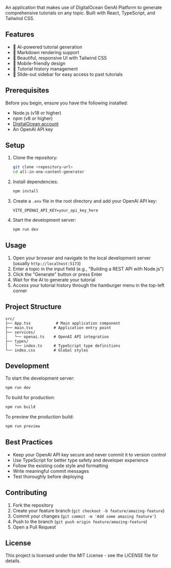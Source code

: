 An application that makes use of DigitalOcean GenAI Platform to generate comprehensive tutorials on any topic. Built with React, TypeScript, and Tailwind CSS.


## Features

- 🤖 AI-powered tutorial generation
- 📝 Markdown rendering support
- 🎨 Beautiful, responsive UI with Tailwind CSS
- 📱 Mobile-friendly design
- 🔄 Tutorial history management
- 🍔 Slide-out sidebar for easy access to past tutorials

## Prerequisites

Before you begin, ensure you have the following installed:
- Node.js (v18 or higher)
- npm (v8 or higher)
- [DigitalOcean account](https://www.digitalocean.com/)
- An OpenAI API key

## Setup

1. Clone the repository:
   ```bash
   git clone <repository-url>
   cd all-in-one-content-generator
   ```

2. Install dependencies:
   ```bash
   npm install
   ```

3. Create a `.env` file in the root directory and add your OpenAI API key:
   ```env
   VITE_OPENAI_API_KEY=your_api_key_here
   ```

4. Start the development server:
   ```bash
   npm run dev
   ```

## Usage

1. Open your browser and navigate to the local development server (usually `http://localhost:5173`)
2. Enter a topic in the input field (e.g., "Building a REST API with Node.js")
3. Click the "Generate" button or press Enter
4. Wait for the AI to generate your tutorial
5. Access your tutorial history through the hamburger menu in the top-left corner

## Project Structure

```
src/
├── App.tsx           # Main application component
├── main.tsx         # Application entry point
├── services/
│   └── openai.ts    # OpenAI API integration
├── types/
│   └── index.ts     # TypeScript type definitions
└── index.css        # Global styles
```

## Development

To start the development server:
```bash
npm run dev
```

To build for production:
```bash
npm run build
```

To preview the production build:
```bash
npm run preview
```

## Best Practices

- Keep your OpenAI API key secure and never commit it to version control
- Use TypeScript for better type safety and developer experience
- Follow the existing code style and formatting
- Write meaningful commit messages
- Test thoroughly before deploying

## Contributing

1. Fork the repository
2. Create your feature branch (`git checkout -b feature/amazing-feature`)
3. Commit your changes (`git commit -m 'Add some amazing feature'`)
4. Push to the branch (`git push origin feature/amazing-feature`)
5. Open a Pull Request

## License

This project is licensed under the MIT License - see the LICENSE file for details.

